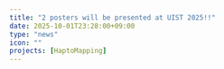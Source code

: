 ```yaml
---
title: "2 posters will be presented at UIST 2025!!"
date: 2025-10-01T23:28:00+09:00
type: "news"
icon: ""
projects: [HaptoMapping]
---
```

